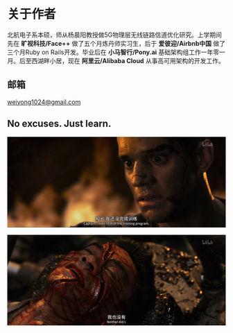 # 关于作者
北航电子系本硕，师从杨晨阳教授做5G物理层无线链路信道优化研究。上学期间先在 **旷视科技/Face++** 做了五个月炼丹师实习生，后于 **爱彼迎/Airbnb中国** 做了三个月Ruby on Rails开发。毕业后在 **小马智行/Pony.ai** 基础架构组工作一年零一月。后至西湖畔小居，现在 **阿里云/Alibaba Cloud** 从事高可用架构的开发工作。

## 邮箱
weiyong1024@gmail.com

## No excuses. Just learn.
![DID_NOT_FINISH](./did_not_finish.jpg)

![NEITHER_DO_I](./neither_do_i.jpg)
